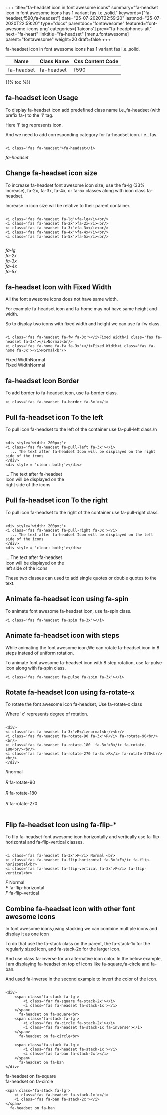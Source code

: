 +++
title="fa-headset icon in font awesome icons"
summary="fa-headset icon in font awesome icons has 1 variant fas i.e.,solid."
keywords=["fa-headset,f590,fa-headset"]
date="25-07-2020T22:59:20"
lastmod="25-07-2020T22:59:20"
type="docs"
parentdoc="fontawesome"
featured='font-awesome-icons.png'
categories=['faicons']
prev="fa-headphones-alt"
next="fa-heart"
linktitle="fa-headset"
[menu.fontawesome]
parent="fontawesome"
weight=20
draft=false
+++


fa-headset icon in font awesome icons has 1 variant fas i.e.,solid.

<div class='table-responsive'><table class='table'><thead><tr><th>Name</th><th>Class Name</th><th>Css Content Code</th></tr></thead><tbody><tr><td>fa-headset</td><td>fa-headset</td><td>f590</td></tr></tbody></table></div>


{{% toc %}}


## fa-headset icon Usage

To display fa-headset icon add predefined class name i.e.,fa-headset (with prefix fa-) to the 'i' tag.

Here 'i' tag represents icon.

And we need to add corresponding category for fa-headset icon. i.e., fas.


```

<i class='fas fa-headset'>fa-headset</i>
```

<i class='fas fa-headset'>fa-headset</i>




## Change fa-headset icon size
To increase fa-headset font awesome icon size, use the fa-lg (33% increase), fa-2x, fa-3x, fa-4x, or fa-5x classes along with icon class fa-headset.

Increase in icon size will be relative to their parent container. 

```

<i class='fas fa-headset fa-lg'>fa-lg</i><br/>
<i class='fas fa-headset fa-2x'>fa-2x</i><br/>
<i class='fas fa-headset fa-3x'>fa-3x</i><br/>
<i class='fas fa-headset fa-4x'>fa-4x</i><br/>
<i class='fas fa-headset fa-5x'>fa-5x</i><br/>
            
```

<i class='fas fa-headset fa-lg'>fa-lg</i><br/>
<i class='fas fa-headset fa-2x'>fa-2x</i><br/>
<i class='fas fa-headset fa-3x'>fa-3x</i><br/>
<i class='fas fa-headset fa-4x'>fa-4x</i><br/>
<i class='fas fa-headset fa-5x'>fa-5x</i><br/>
            



## fa-headset Icon with Fixed Width 

All the font awesome icons does not have same width.

For example fa-headset icon and fa-home may not have same height and width.

So to display two icons with fixed width and height we can use fa-fw class.


```

<i class='fas fa-headset fa-fw fa-3x'></i>Fixed Width<i class='fas fa-headset fa-3x'></i>Normal<br/>
<i class='fas fa-home fa-fw fa-3x'></i>Fixed Width<i class='fas fa-home fa-3x'></i>Normal<br/>
```

<i class='fas fa-headset fa-fw fa-3x'></i>Fixed Width<i class='fas fa-headset fa-3x'></i>Normal<br/>
<i class='fas fa-home fa-fw fa-3x'></i>Fixed Width<i class='fas fa-home fa-3x'></i>Normal<br/>



## fa-headset Icon Border 

To add border to fa-headset icon, use fa-border class.


```
<i class='fas fa-headset fa-border fa-3x'></i>

```
<i class='fas fa-headset fa-border fa-3x'></i>





## Pull fa-headset icon To the left

To pull icon fa-headset to the left of the container use fa-pull-left class.\n

```

<div style='width: 200px;'>
<i class='fas fa-headset fa-pull-left fa-3x'></i>
  ... The text after fa-headset Icon will be displayed on the right side of the icons
</div>
<div style = 'clear: both;'></div>
```

<div style='width: 200px;'>
<i class='fas fa-headset fa-pull-left fa-3x'></i>
  ... The text after fa-headset Icon will be displayed on the right side of the icons
</div>
<div style = 'clear: both;'></div>




## Pull fa-headset icon To the right
To pull icon fa-headset to the right of the container use fa-pull-right class.

```

<div style='width: 200px;'>
<i class='fas fa-headset fa-pull-right fa-3x'></i>
  ... The text after fa-headset Icon will be displayed on the left side of the icons
</div>
<div style = 'clear: both;'></div>
```

<div style='width: 200px;'>
<i class='fas fa-headset fa-pull-right fa-3x'></i>
  ... The text after fa-headset Icon will be displayed on the left side of the icons
</div>
<div style = 'clear: both;'></div>

These two classes can used to add single quotes or double quotes to the text.


## Animate fa-headset icon using fa-spin
To animate font awesome fa-headset icon, use fa-spin class.

```
<i class='fas fa-headset fa-spin fa-3x'></i>
```
<i class='fas fa-headset fa-spin fa-3x'></i>




## Animate fa-headset icon with steps
While animating the font awesome icon,We can rotate fa-headset icon in 8 steps instead of uniform rotation.

To animate font awesome fa-headset icon with 8 step rotation, use fa-pulse icon along with fa-spin class.


```
<i class='fas fa-headset fa-pulse fa-spin fa-3x'></i>

```
<i class='fas fa-headset fa-pulse fa-spin fa-3x'></i>





## Rotate fa-headset Icon using fa-rotate-x
To rotate the font awesome icon fa-headset, Use fa-rotate-x class

Where 'x' represents degree of rotation.


```

<div>
<i class='fas fa-headset fa-3x'>R</i>normal<br/><br/>
<i class='fas fa-headset fa-rotate-90 fa-3x'>R</i> fa-rotate-90<br/><br/> 
<i class='fas fa-headset fa-rotate-180  fa-3x'>R</i> fa-rotate-180<br/><br/> 
<i class='fas fa-headset fa-rotate-270 fa-3x'>R</i> fa-rotate-270<br/><br/>
</div>
```

<div>
<i class='fas fa-headset fa-3x'>R</i>normal<br/><br/>
<i class='fas fa-headset fa-rotate-90 fa-3x'>R</i> fa-rotate-90<br/><br/> 
<i class='fas fa-headset fa-rotate-180  fa-3x'>R</i> fa-rotate-180<br/><br/> 
<i class='fas fa-headset fa-rotate-270 fa-3x'>R</i> fa-rotate-270<br/><br/>
</div>




## Flip fa-headset Icon using fa-flip-*
To flip fa-headset font awesome icon horizontally and vertically use fa-flip-horizontal and fa-flip-vertical classes. 

```

<i class='fas fa-headset fa-3x'>F</i> Normal <br>
<i class='fas fa-headset fa-flip-horizontal fa-3x'>F</i> fa-flip-horizontal<br>
<i class='fas fa-headset fa-flip-vertical fa-3x'>F</i> fa-flip-vertical<br>
```

<i class='fas fa-headset fa-3x'>F</i> Normal <br>
<i class='fas fa-headset fa-flip-horizontal fa-3x'>F</i> fa-flip-horizontal<br>
<i class='fas fa-headset fa-flip-vertical fa-3x'>F</i> fa-flip-vertical<br>




## Combine fa-headset icon with other font awesome icons
In font awesome icons,using stacking we can combine multiple icons and display it as one icon 

To do that use the fa-stack class on the parent, the fa-stack-1x for the regularly sized icon, and fa-stack-2x for the larger icon.

And use class fa-inverse for an alternative icon color. 
In the below example, I am displaying fa-headset on top of icons like fa-square,fa-circle and fa-ban.

And used fa-inverse in the second example to invert the color of the icon.

```

<div>
    <span class='fa-stack fa-lg'>
        <i class='far fa-square fa-stack-2x'></i>
        <i class='fas fa-headset fa-stack-1x'></i>
    </span>
      fa-headset on fa-square<br>
    <span class='fa-stack fa-lg'>
        <i class='fas fa-circle fa-stack-2x'></i>
        <i class='fas fa-headset fa-stack-1x fa-inverse'></i>
    </span>
      fa-headset on fa-circle<br>

    <span class='fa-stack fa-lg'>
        <i class='fas fa-headset fa-stack-1x'></i>
        <i class='fas fa-ban fa-stack-2x'></i>
    </span>
      fa-headset on fa-ban
</div>
```

<div>
    <span class='fa-stack fa-lg'>
        <i class='far fa-square fa-stack-2x'></i>
        <i class='fas fa-headset fa-stack-1x'></i>
    </span>
      fa-headset on fa-square<br>
    <span class='fa-stack fa-lg'>
        <i class='fas fa-circle fa-stack-2x'></i>
        <i class='fas fa-headset fa-stack-1x fa-inverse'></i>
    </span>
      fa-headset on fa-circle<br>

    <span class='fa-stack fa-lg'>
        <i class='fas fa-headset fa-stack-1x'></i>
        <i class='fas fa-ban fa-stack-2x'></i>
    </span>
      fa-headset on fa-ban
</div>






